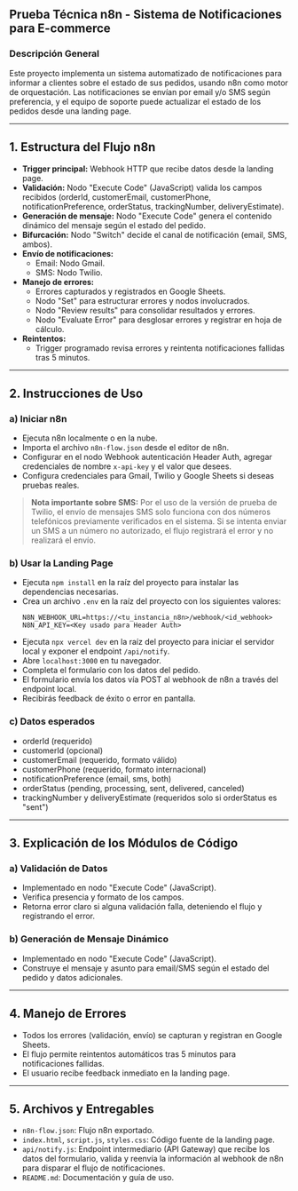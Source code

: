 ## Prueba Técnica n8n - Sistema de Notificaciones para E-commerce

### Descripción General
Este proyecto implementa un sistema automatizado de notificaciones para informar a clientes sobre el estado de sus pedidos, usando n8n como motor de orquestación. Las notificaciones se envían por email y/o SMS según preferencia, y el equipo de soporte puede actualizar el estado de los pedidos desde una landing page.

---

## 1. Estructura del Flujo n8n
- **Trigger principal:** Webhook HTTP que recibe datos desde la landing page.
- **Validación:** Nodo "Execute Code" (JavaScript) valida los campos recibidos (orderId, customerEmail, customerPhone, notificationPreference, orderStatus, trackingNumber, deliveryEstimate).
- **Generación de mensaje:** Nodo "Execute Code" genera el contenido dinámico del mensaje según el estado del pedido.
- **Bifurcación:** Nodo "Switch" decide el canal de notificación (email, SMS, ambos).
- **Envío de notificaciones:**
  - Email: Nodo Gmail.
  - SMS: Nodo Twilio.
- **Manejo de errores:**
  - Errores capturados y registrados en Google Sheets.
  - Nodo "Set" para estructurar errores y nodos involucrados.
  - Nodo "Review results" para consolidar resultados y errores.
  - Nodo "Evaluate Error" para desglosar errores y registrar en hoja de cálculo.
- **Reintentos:**
  - Trigger programado revisa errores y reintenta notificaciones fallidas tras 5 minutos.

---

## 2. Instrucciones de Uso

### a) Iniciar n8n
- Ejecuta n8n localmente o en la nube.
- Importa el archivo `n8n-flow.json` desde el editor de n8n.
- Configurar en el nodo Webhook autenticación Header Auth, agregar credenciales de nombre `x-api-key` y el valor que desees.
- Configura credenciales para Gmail, Twilio y Google Sheets si deseas pruebas reales.

> **Nota importante sobre SMS:**
> Por el uso de la versión de prueba de Twilio, el envío de mensajes SMS solo funciona con dos números telefónicos previamente verificados en el sistema. Si se intenta enviar un SMS a un número no autorizado, el flujo registrará el error y no realizará el envío. 

### b) Usar la Landing Page
- Ejecuta `npm install` en la raíz del proyecto para instalar las dependencias necesarias.
- Crea un archivo `.env` en la raíz del proyecto con los siguientes valores:
  ```env
  N8N_WEBHOOK_URL=https://<tu_instancia_n8n>/webhook/<id_webhook>
  N8N_API_KEY=<Key usado para Header Auth>
  ```
- Ejecuta `npx vercel dev` en la raíz del proyecto para iniciar el servidor local y exponer el endpoint `/api/notify`.
- Abre `localhost:3000` en tu navegador.
- Completa el formulario con los datos del pedido.
- El formulario envía los datos vía POST al webhook de n8n a través del endpoint local.
- Recibirás feedback de éxito o error en pantalla.

### c) Datos esperados
- orderId (requerido)
- customerId (opcional)
- customerEmail (requerido, formato válido)
- customerPhone (requerido, formato internacional)
- notificationPreference (email, sms, both)
- orderStatus (pending, processing, sent, delivered, canceled)
- trackingNumber y deliveryEstimate (requeridos solo si orderStatus es "sent")

---

## 3. Explicación de los Módulos de Código
### a) Validación de Datos
- Implementado en nodo "Execute Code" (JavaScript).
- Verifica presencia y formato de los campos.
- Retorna error claro si alguna validación falla, deteniendo el flujo y registrando el error.

### b) Generación de Mensaje Dinámico
- Implementado en nodo "Execute Code" (JavaScript).
- Construye el mensaje y asunto para email/SMS según el estado del pedido y datos adicionales.

---

## 4. Manejo de Errores
- Todos los errores (validación, envío) se capturan y registran en Google Sheets.
- El flujo permite reintentos automáticos tras 5 minutos para notificaciones fallidas.
- El usuario recibe feedback inmediato en la landing page.

---

## 5. Archivos y Entregables
- `n8n-flow.json`: Flujo n8n exportado.
- `index.html`, `script.js`, `styles.css`: Código fuente de la landing page.
- `api/notify.js`: Endpoint intermediario (API Gateway) que recibe los datos del formulario, valida y reenvía la información al webhook de n8n para disparar el flujo de notificaciones.
- `README.md`: Documentación y guía de uso.
